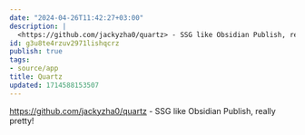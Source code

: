 ```yaml
---
date: "2024-04-26T11:42:27+03:00"
description: |
  <https://github.com/jackyzha0/quartz> - SSG like Obsidian Publish, really pretty!
id: g3u8te4rzuv2971lishqcrz
publish: true
tags:
- source/app
title: Quartz
updated: 1714588153507
---
```


<https://github.com/jackyzha0/quartz> - SSG like Obsidian Publish, really
  pretty!
